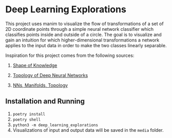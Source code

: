# Deep Learning Explorations

This project uses manim to visualize the flow of transformations of a set of 2D coordinate points through a simple neural network classifier which classifies points inside and outside of a circle. The goal is to visualize and gain an intuition for which higher-dimensional transformations a network applies to the input data in order to make the two classes linearly separable. 

Inspiration for this project comes from the following sources: 

1. [Shape of Knowledge](https://percisely.xyz/neural-networks)

2. [Topology of Deep Neural Networks](https://arxiv.org/abs/2004.06093)
   
3. [NNs, Manifolds, Topology](https://colah.github.io/posts/2014-03-NN-Manifolds-Topology/)

## Installation and Running

1. `poetry install`
2. `poetry shell`
3. `python3 -m deep_learning_explorations`
4. Visualizations of input and output data will be saved in the `media` folder.
